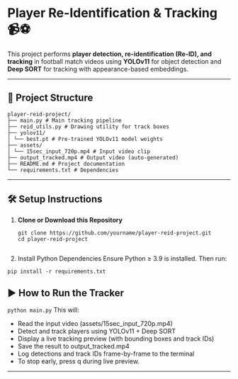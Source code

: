 # Player Re-Identification & Tracking 📹⚽

This project performs **player detection, re-identification (Re-ID), and tracking** in football match videos using **YOLOv11** for object detection and **Deep SORT** for tracking with appearance-based embeddings.

---

## 📁 Project Structure
```
player-reid-project/
├── main.py # Main tracking pipeline
├── reid_utils.py # Drawing utility for track boxes
├── yolov11/
│ └── best.pt # Pre-trained YOLOv11 model weights
├── assets/
│ └── 15sec_input_720p.mp4 # Input video clip
├── output_tracked.mp4 # Output video (auto-generated)
├── README.md # Project documentation
└── requirements.txt # Dependencies
```

---

## 🛠️ Setup Instructions

1. **Clone or Download this Repository**
   ```
   git clone https://github.com/yourname/player-reid-project.git
   cd player-reid-project
```
```
2. Install Python Dependencies
Ensure Python ≥ 3.9 is installed. Then run:
```
pip install -r requirements.txt
```
## ▶️ How to Run the Tracker

`python main.py`
This will:

- Read the input video (assets/15sec_input_720p.mp4)
- Detect and track players using YOLOv11 + Deep SORT
- Display a live tracking preview (with bounding boxes and track IDs)
- Save the result to output_tracked.mp4
- Log detections and track IDs frame-by-frame to the terminal
- To stop early, press q during live preview.

---

